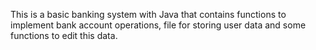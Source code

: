 This is a basic banking system with Java that contains functions to implement bank account operations, file for storing user data and some functions to edit this data.
